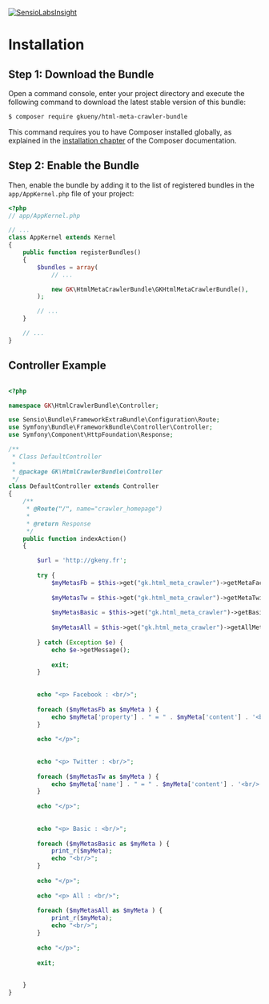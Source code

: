 [![SensioLabsInsight](https://insight.sensiolabs.com/projects/131bf750-6742-4baf-b5bb-1b4ba74e0622/big.png)](https://insight.sensiolabs.com/projects/131bf750-6742-4baf-b5bb-1b4ba74e0622)

Installation
============

Step 1: Download the Bundle
---------------------------

Open a command console, enter your project directory and execute the
following command to download the latest stable version of this bundle:

```bash
$ composer require gkueny/html-meta-crawler-bundle
```

This command requires you to have Composer installed globally, as explained
in the [installation chapter](https://getcomposer.org/doc/00-intro.md)
of the Composer documentation.

Step 2: Enable the Bundle
-------------------------

Then, enable the bundle by adding it to the list of registered bundles
in the `app/AppKernel.php` file of your project:

```php
<?php
// app/AppKernel.php

// ...
class AppKernel extends Kernel
{
    public function registerBundles()
    {
        $bundles = array(
            // ...

            new GK\HtmlMetaCrawlerBundle\GKHtmlMetaCrawlerBundle(),
        );

        // ...
    }

    // ...
}
```

Controller Example
-------------------------

```php

<?php

namespace GK\HtmlCrawlerBundle\Controller;

use Sensio\Bundle\FrameworkExtraBundle\Configuration\Route;
use Symfony\Bundle\FrameworkBundle\Controller\Controller;
use Symfony\Component\HttpFoundation\Response;

/**
 * Class DefaultController
 *
 * @package GK\HtmlCrawlerBundle\Controller
 */
class DefaultController extends Controller
{
    /**
     * @Route("/", name="crawler_homepage")
     *
     * @return Response
     */
    public function indexAction()
    {

        $url = 'http://gkeny.fr';
        
        try {
            $myMetasFb = $this->get("gk.html_meta_crawler")->getMetaFacebook($url);
        
            $myMetasTw = $this->get("gk.html_meta_crawler")->getMetaTwitter($url);
        
            $myMetasBasic = $this->get("gk.html_meta_crawler")->getBasicMeta($url);
        
            $myMetasAll = $this->get("gk.html_meta_crawler")->getAllMeta($url);
        
        } catch (Exception $e) {
            echo $e->getMessage();
        
            exit;
        }
        
        
        echo "<p> Facebook : <br/>";
        
        foreach ($myMetasFb as $myMeta ) {
            echo $myMeta['property'] . " = " . $myMeta['content'] . '<br/>';
        }
        
        echo "</p>";
        
        
        echo "<p> Twitter : <br/>";
        
        foreach ($myMetasTw as $myMeta ) {
            echo $myMeta['name'] . " = " . $myMeta['content'] . '<br/>';
        }
        
        echo "</p>";
        
        
        echo "<p> Basic : <br/>";
        
        foreach ($myMetasBasic as $myMeta ) {
            print_r($myMeta);
            echo "<br/>";
        }
        
        echo "</p>";
        
        echo "<p> All : <br/>";
        
        foreach ($myMetasAll as $myMeta ) {
            print_r($myMeta);
            echo "<br/>";
        }
        
        echo "</p>";
        
        exit;
        
            
    }
}
```
